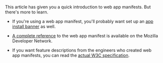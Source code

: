 


This article has given you a quick introduction to web app manifests. But there's more to learn.

* If you're using a web app manifest, you'll probably want set up an [app install banner](/web/fundamentals/engage-and-retain/app-install-banners) as well. 

* [A complete reference](https://developer.mozilla.org/en-US/docs/Web/Manifest) to the web app manifest is available on the Mozilla Developer Network.

* If you want feature descriptions from the engineers who created web app manifests, you can read the [actual W3C specification](http://www.w3.org/TR/appmanifest/).


